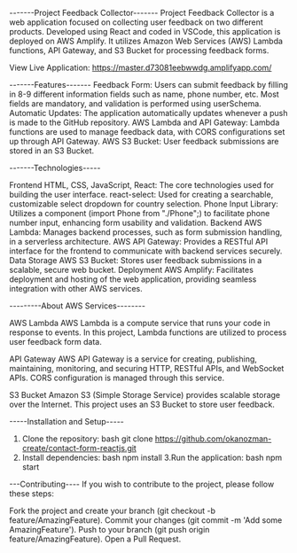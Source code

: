 -------Project Feedback Collector-------
Project Feedback Collector is a web application focused on collecting user feedback on two different products. Developed using React and coded in VSCode, this application is deployed on AWS Amplify. It utilizes Amazon Web Services (AWS) Lambda functions, API Gateway, and S3 Bucket for processing feedback forms.

View Live Application: https://master.d73081eebwwdg.amplifyapp.com/

-------Features-------
Feedback Form: Users can submit feedback by filling in 8-9 different information fields such as name, phone number, etc. Most fields are mandatory, and validation is performed using userSchema.
Automatic Updates: The application automatically updates whenever a push is made to the GitHub repository.
AWS Lambda and API Gateway: Lambda functions are used to manage feedback data, with CORS configurations set up through API Gateway.
AWS S3 Bucket: User feedback submissions are stored in an S3 Bucket.

-------Technologies-----

Frontend
HTML, CSS, JavaScript, React: The core technologies used for building the user interface.
react-select: Used for creating a searchable, customizable select dropdown for country selection.
Phone Input Library: Utilizes a component (import Phone from "./Phone";) to facilitate phone number input, enhancing form usability and validation.
Backend
AWS Lambda: Manages backend processes, such as form submission handling, in a serverless architecture.
AWS API Gateway: Provides a RESTful API interface for the frontend to communicate with backend services securely.
Data Storage
AWS S3 Bucket: Stores user feedback submissions in a scalable, secure web bucket.
Deployment
AWS Amplify: Facilitates deployment and hosting of the web application, providing seamless integration with other AWS services.



---------About AWS Services--------

AWS Lambda
AWS Lambda is a compute service that runs your code in response to events. In this project, Lambda functions are utilized to process user feedback form data.

API Gateway
AWS API Gateway is a service for creating, publishing, maintaining, monitoring, and securing HTTP, RESTful APIs, and WebSocket APIs. CORS configuration is managed through this service.

S3 Bucket
Amazon S3 (Simple Storage Service) provides scalable storage over the Internet. This project uses an S3 Bucket to store user feedback.

-----Installation and Setup-----
1. Clone the repository:
   bash
   git clone https://github.com/okanozman-create/contact-form-reactjs.git
2. Install dependencies:
   bash
   npm install
3.Run the application:
bash
npm start

---Contributing----
If you wish to contribute to the project, please follow these steps:

Fork the project and create your branch (git checkout -b feature/AmazingFeature).
Commit your changes (git commit -m 'Add some AmazingFeature').
Push to your branch (git push origin feature/AmazingFeature).
Open a Pull Request.


